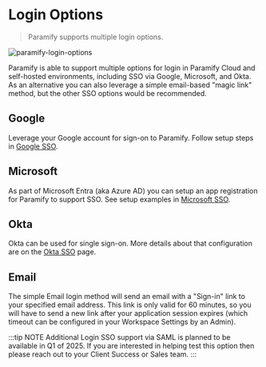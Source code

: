 # Login Options
> Paramify supports multiple login options.

![paramify-login-options](/assets/paramify_login_options.png)

Paramify is able to support multiple options for login in Paramify Cloud and self-hosted environments, including SSO via Google, Microsoft, and Okta. As an alternative you can also leverage a simple email-based "magic link" method, but the other SSO options would be recommended.

## Google
Leverage your Google account for sign-on to Paramify. Follow setup steps in [Google SSO](login-google).

## Microsoft
As part of Microsoft Entra (aka Azure AD) you can setup an app registration for Paramify to support SSO. See setup examples in [Microsoft SSO](login-microsoft).

## Okta
Okta can be used for single sign-on. More details about that configuration are on the [Okta SSO](login-okta) page.

## Email
The simple Email login method will send an email with a "Sign-in" link to your specified email address. This link is only valid for 60 minutes, so you will have to send a new link after your application session expires (which timeout can be configured in your Workspace Settings by an Admin).

:::tip NOTE
Additional Login SSO support via SAML is planned to be available in Q1 of 2025. If you are interested in helping test this option then please reach out to your Client Success or Sales team.
:::
